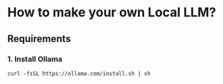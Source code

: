 # How to make your own Local LLM?

## Requirements

### 1. Install Ollama

```
curl -fsSL https://ollama.com/install.sh | sh
```